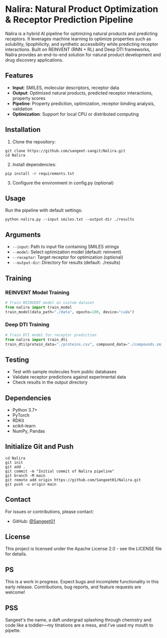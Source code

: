 # Nalira: Natural Product Optimization & Receptor Prediction Pipeline

Nalira is a hybrid AI pipeline for optimizing natural products and predicting receptors. It leverages machine learning to optimize properties such as solubility, lipophilicity, and synthetic accessibility while predicting receptor interactions. Built on REINVENT (RNN + RL) and Deep DTI frameworks, Nalira provides an end-to-end solution for natural product development and drug discovery applications.

## Features

- **Input**: SMILES, molecular descriptors, receptor data
- **Output**: Optimized natural products, predicted receptor interactions, property scores
- **Pipeline**: Property prediction, optimization, receptor binding analysis, validation
- **Optimization**: Support for local CPU or distributed computing

## Installation

1. Clone the repository:

```
git clone https://github.com/sangeet-sangit/Nalira.git
cd Nalira
```

2. Install dependencies:

```
pip install -r requirements.txt
```

3. Configure the environment in config.py (optional)

## Usage

Run the pipeline with default settings:

```
python nalira.py --input smiles.txt --output-dir ./results
```

## Arguments

- `--input`: Path to input file containing SMILES strings
- `--model`: Select optimization model (default: reinvent)
- `--receptor`: Target receptor for optimization (optional)
- `--output-dir`: Directory for results (default: ./results)

## Training

### REINVENT Model Training

```python
# Train REINVENT model on custom dataset
from nalira import train_model
train_model(data_path="./data", epochs=100, device="cuda")
```

### Deep DTI Training

```python
# Train DTI model for receptor prediction
from nalira import train_dti
train_dti(protein_data="./proteins.csv", compound_data="./compounds.smi")
```

## Testing

- Test with sample molecules from public databases
- Validate receptor predictions against experimental data
- Check results in the output directory

## Dependencies

- Python 3.7+
- PyTorch
- RDKit
- scikit-learn
- NumPy, Pandas

## Initialize Git and Push

```
cd Nalira
git init
git add .
git commit -m "Initial commit of Nalira pipeline"
git branch -M main
git remote add origin https://github.com/Sangeet01/Nalira.git
git push -u origin main
```

## Contact

For issues or contributions, please contact:
- GitHub: [@Sangeet01](https://github.com/Sangeet01)

## License

This project is licensed under the Apache License 2.0 - see the LICENSE file for details.

## PS

This is a work in progress. Expect bugs and incomplete functionality in this early release. Contributions, bug reports, and feature requests are welcome!

## PSS
Sangeet's the name, a daft undergrad splashing through chemistry and code like a toddler—my titrations are a mess, and I've used my mouth to pipette.
